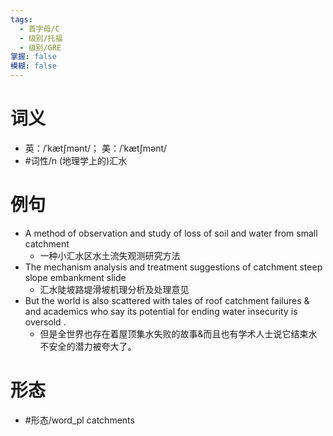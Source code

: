 ```yaml
---
tags:
  - 首字母/C
  - 级别/托福
  - 级别/GRE
掌握: false
模糊: false
---
```

# 词义
- 英：/ˈkætʃmənt/； 美：/ˈkætʃmənt/
- #词性/n  (地理学上的)汇水
# 例句
- A method of observation and study of loss of soil and water from small catchment
	- 一种小汇水区水土流失观测研究方法
- The mechanism analysis and treatment suggestions of catchment steep slope embankment slide
	- 汇水陡坡路堤滑坡机理分析及处理意见
- But the world is also scattered with tales of roof catchment failures & and academics who say its potential for ending water insecurity is oversold .
	- 但是全世界也存在着屋顶集水失败的故事&而且也有学术人士说它结束水不安全的潜力被夸大了。
# 形态
- #形态/word_pl catchments
